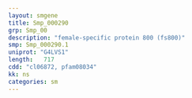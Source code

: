 ```yaml
---
layout: smgene
title: Smp_000290
grp: Smp_00
description: "female-specific protein 800 (fs800)"
smp: Smp_000290.1
uniprot: "G4LVS1"
length:   717
cdd: "cl06872, pfam08034"
kk: ns
categories: sm
---
```

